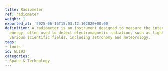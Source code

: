 ```yaml
---
title: Radiometer
ref: radiometer
weight: 1
exported_at: '2025-06-16T15:03:12.102020+00:00'
definition: A radiometer is an instrument designed to measure the intensity of radiant
  energy, often used to detect electromagnetic radiation, such as light or heat, in
  various scientific fields, including astronomy and meteorology.
tags:
- tools
id: GL193
categories:
- Space & Technology
---
```


